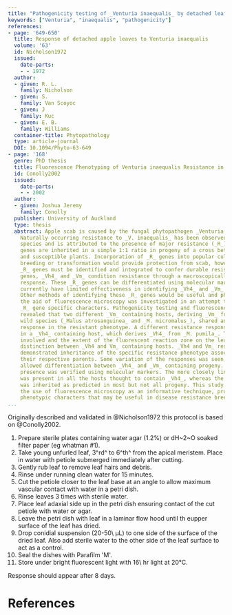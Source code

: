 ```yaml
---
title: "Pathogenicity testing of _Venturia inaequalis_ by detached leaf assay"
keywords: ["Venturia", "inaequalis", "pathogenicity"]
references:
- page: '649-650'
  title: Response of detached apple leaves to Venturia inaequalis
  volume: '63'
  id: Nicholson1972
  issued:
    date-parts:
    - - 1972
  author:
  - given: R. L.
    family: Nicholson
  - given: S.
    family: Van Scoyoc
  - given: J
    family: Kuc
  - given: E. B.
    family: Williams
  container-title: Phytopathology
  type: article-journal
  DOI: 10.1094/Phyto-63-649
- page: '168'
  genre: PhD thesis
  title: Fluorescence Phenotyping of Venturia inaequalis Resistance in Apple
  id: Conolly2002
  issued:
    date-parts:
    - - 2002
  author:
  - given: Joshua Jeremy
    family: Conolly
  publisher: University of Auckland
  type: thesis
  abstract: Apple scab is caused by the fungal phytopathogen _Venturia inaequalis_.
    Naturally occurring resistance to _V. inaequalis_ has been observed in wild apple
    species and is attributed to the presence of major resistance (_R_) genes. These
    genes are inherited in a simple 1:1 ratio in progeny of a cross between resistant
    and susceptible plants. Incorporation of _R_ genes into popular cultivars through
    breeding or transformation would provide protection from scab, however multiple
    _R_ genes must be identified and integrated to confer durable resistance. Two _R_
    genes, _Vh4_ and _Vm_ condition resistance through a macroscopically identical resistance
    response. These _R_ genes can be differentiated using molecular markers, but they
    currently have limited effectiveness in identifying _Vh4_ and _Vm_ due to poor linkage.
    Other methods of identifying these _R_ genes would be useful and phenotyping with
    the aid of fluorescence microscopy was investigated in an attempt to identify
    _R_ gene specific characters. Pathogenicity testing and fluorescence microscopy
    revealed that two different _Vm_ containing hosts, deriving _Vm_ from two distinct
    wild species (_Malus atrosanguinea_ and _M. micromalus_), shared an identical fluorescence
    response in the resistant phenotype. A different resistance response was seen
    in a _Vh4_ containing host, which derives _Vh4_ from _M. pumila_. The type of cells
    involved and the extent of the fluorescent reaction zone on the leaves, allowed
    distinction between _Vh4 and Vm_ containing hosts. _Vh4 and Vm_ resistant progeny
    demonstrated inheritance of the specific resistance phenotype associated with
    their respective parents. Some variation of the responses was seen, but the phenotype
    allowed differentiation between _Vh4_ and _Vm_ containing progeny. Specific _R_ gene
    presence was verified using molecular markers. The more closely linked _Vh4_ marker
    was present in all the hosts thought to contain _Vh4_, whereas the _Vm_-linked marker
    was inherited as predicted in most but not all progeny. This study highlights
    the use of fluorescence microscopy as an informative technique, providing novel
    phenotypic characters that may be useful in disease resistance breeding.
...
```


Originally described and validated in @Nicholson1972 this protocol is based on @Conolly2002.

1. Prepare sterile plates containing water agar (1.2%) or dH~2~O soaked filter paper (eg whatman \#1).
1. Take young unfurled leaf, 3^rd^ to 6^th^ from the apical meristem.
   Place in water with petiole submerged immediately after cutting.
1. Gently rub leaf to remove leaf hairs and debris.
1. Rinse under running clean water for 15 minutes.
1. Cut the petiole closer to the leaf base at an angle to allow maximum vascular contact with water in a petri dish.
1. Rinse leaves 3 times with sterile water.
1. Place leaf adaxial side up in the petri dish ensuring contact of the cut petiole with water or agar.
1. Leave the petri dish with leaf in a laminar flow hood until th eupper surface of the leaf has dried.
1. Drop conidial suspension (20-50\ μL) to one side of the surface of the dried leaf.
   Also add sterile water to the other side of the leaf surface to act as a control.
1. Seal the dishes with Parafilm 'M'.
1. Store under bright fluorescent light with 16\ hr light at 20°C.

Response should appear after 8 days.

# References
